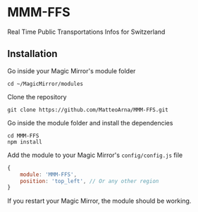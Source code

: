 # MMM-FFS
Real Time Public Transportations Infos for Switzerland

## Installation

Go inside your Magic Mirror's module folder
```shell
cd ~/MagicMirror/modules
```

Clone the repository
```shell
git clone https://github.com/MatteoArna/MMM-FFS.git
```

Go inside the module folder and install the dependencies
```shell
cd MMM-FFS
npm install
```

Add the module to your Magic Mirror's `config/config.js` file
```javascript
{
    module: 'MMM-FFS',
    position: 'top_left', // Or any other region
}
```

If you restart your Magic Mirror, the module should be working.